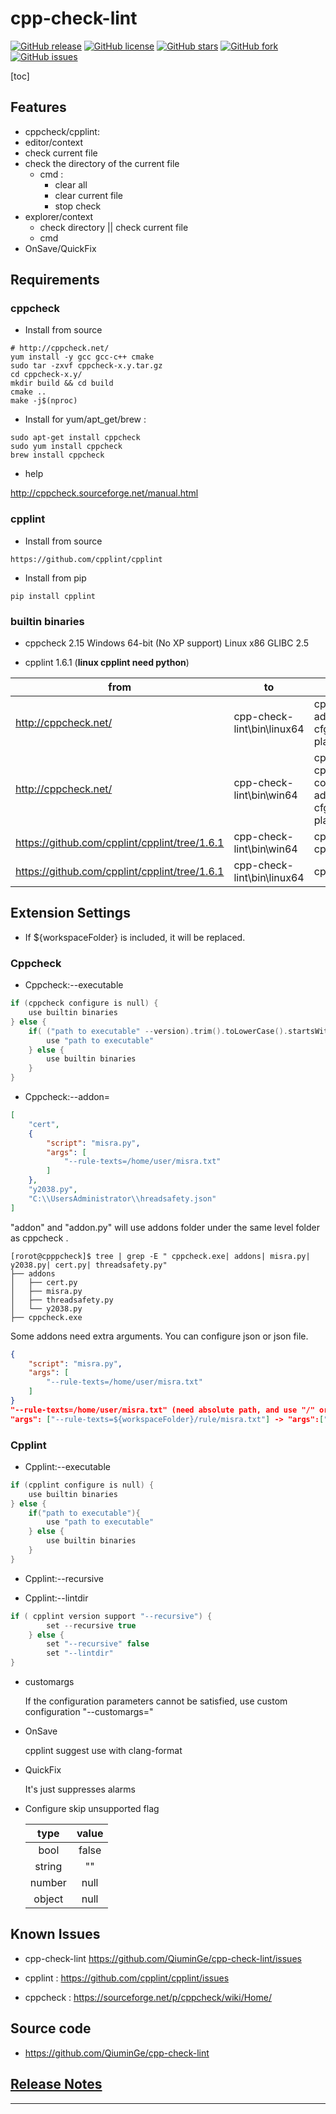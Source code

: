 # cpp-check-lint

[![GitHub release](https://img.shields.io/github/release/QiuminGe/cpp-check-lint.svg?style=plastic)](https://github.com/QiuminGe/cpp-check-lint/releases)
[![GitHub license](https://img.shields.io/github/license/QiuminGe/cpp-check-lint.svg?style=plastic)](https://github.com/QiuminGe/cpp-check-lint/blob/main/LICENSE)
[![GitHub stars](https://img.shields.io/github/stars/QiuminGe/cpp-check-lint?style=plastic)](https://github.com/QiuminGe/cpp-check-lint/stargazers)
[![GitHub fork](https://img.shields.io/github/forks/QiuminGe/cpp-check-lint.svg?style=plastic)](https://github.com/QiuminGe/cpp-check-lint/network/members)
[![GitHub issues](https://img.shields.io/github/issues/QiuminGe/cpp-check-lint.svg?style=plastic)](https://github.com/QiuminGe/cpp-check-lint/issues)

[toc]

## Features

* cppcheck/cpplint:
* editor/context
* check current file
* check the directory of the current file
  * cmd :
    * clear all
    * clear current file
    * stop check
* explorer/context
  * check directory || check current file
  * cmd  
* OnSave/QuickFix

## Requirements

### cppcheck

* Install from source

``` shell
# http://cppcheck.net/
yum install -y gcc gcc-c++ cmake
sudo tar -zxvf cppcheck-x.y.tar.gz
cd cppcheck-x.y/
mkdir build && cd build
cmake ..
make -j$(nproc)
```

* Install for yum/apt_get/brew :

``` shell
sudo apt-get install cppcheck
sudo yum install cppcheck
brew install cppcheck
```

* help

http://cppcheck.sourceforge.net/manual.html

### cpplint

* Install from source

``` shell
https://github.com/cpplint/cpplint
```

* Install from pip

``` shell
pip install cpplint
```

### builtin binaries

* cppcheck 2.15  Windows 64-bit (No XP support)  Linux x86 GLIBC 2.5

* cpplint 1.6.1 (**linux cpplint need python**)

|from|to||
|----|--|-|
|http://cppcheck.net/|cpp-check-lint\bin\linux64|cppcheck<br>addons<br>cfg<br>platforms|
|http://cppcheck.net/|cpp-check-lint\bin\win64|cppcheck.exe<br>cppcheck-core.dll<br>addons<br>cfg<br>platforms|
|https://github.com/cpplint/cpplint/tree/1.6.1|cpp-check-lint\bin\win64|cpplint.py -> cpplint.exe|
|https://github.com/cpplint/cpplint/tree/1.6.1|cpp-check-lint\bin\linux64|cpplint.py|

## Extension Settings

* If ${workspaceFolder} is included, it will be replaced.

### Cppcheck

* Cppcheck:--executable

``` c++
if (cppcheck configure is null) {
    use builtin binaries
} else {
    if( ("path to executable" --version).trim().toLowerCase().startsWith("cppcheck") ){
        use "path to executable"
    } else {
        use builtin binaries 
    }
}
```

* Cppcheck:--addon=

``` json
[
    "cert", 
    {
        "script": "misra.py", 
        "args": [
            "--rule-texts=/home/user/misra.txt"
        ]
    }, 
    "y2038.py", 
    "C:\\UsersAdministrator\\hreadsafety.json"
]
```

"addon" and "addon.py" will use addons folder under the same level folder as cppcheck . 

``` shell
[rorot@cpppcheck]$ tree | grep -E " cppcheck.exe| addons| misra.py| y2038.py| cert.py| threadsafety.py"
├── addons
│   ├── cert.py
│   ├── misra.py
│   ├── threadsafety.py
│   └── y2038.py
├── cppcheck.exe
```

Some addons need extra arguments. You can configure json or json file.

``` json
{
    "script": "misra.py",
    "args": [
        "--rule-texts=/home/user/misra.txt"
    ]
}
"--rule-texts=/home/user/misra.txt" (need absolute path, and use "/" or "\\" to split paths)
"args": ["--rule-texts=${workspaceFolder}/rule/misra.txt"] -> "args":["--rule-texts=D:/code/demo/rule/misra.txt"]}
```

### Cpplint

* Cpplint:--executable

``` c++
if (cpplint configure is null) {
    use builtin binaries
} else {
    if("path to executable"){
        use "path to executable"
    } else {
        use builtin binaries 
    }
} 
```

* Cpplint:--recursive

* Cpplint:--lintdir

``` c++
if ( cpplint version support "--recursive") {
        set --recursive true
    } else {
        set "--recursive" false
        set "--lintdir"
}
```

* customargs

    If the configuration parameters cannot be satisfied, use custom configuration "--customargs="

* OnSave

    cpplint suggest use with clang-format

* QuickFix

    It's just suppresses alarms

* Configure skip unsupported flag

    | type | value |
    |:----:|:-----:|
    |bool|false|
    |string|""|
    |number|null|
    |object|null|

## Known Issues

* cpp-check-lint https://github.com/QiuminGe/cpp-check-lint/issues

* cpplint : https://github.com/cpplint/cpplint/issues

* cppcheck : https://sourceforge.net/p/cppcheck/wiki/Home/

## Source code

* https://github.com/QiuminGe/cpp-check-lint

## [Release Notes](https://github.com/QiuminGe/cpp-check-lint/blob/main/CHANGELOG.md)

-----------------------------------------------------------------------------------------------------------
